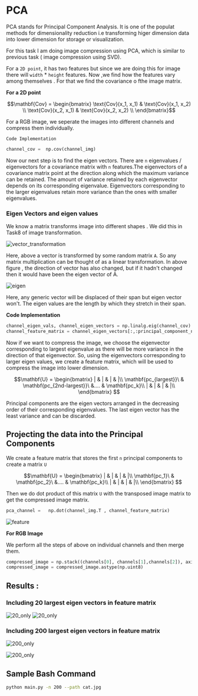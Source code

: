 # PCA

PCA stands for Principal Component Analysis. It is one of the populat methods for dimensionality reduction i.e transforming higer dimension data into lower dimension for storage or visualization.

For this task I am doing image compression using PCA, which is similar to previous task ( image compression using SVD).


For a `2D point`, it has two features but since we are doing this for image there will `width` * `height` features. Now ,we find how the features vary among themselves . For that we find the covariance o fthe image matrix.

**For a 2D point**

 
```math
\mathbf{Cov} =   
\begin{bmatrix}
\text{Cov}(x_1, x_1) & \text{Cov}(x_1, x_2) \\
\text{Cov}(x_2, x_1) & \text{Cov}(x_2, x_2) \\
\end{bmatrix}
```
 

For a RGB image, we seperate the images into different channels and compress them individually.

`Code Implementation`

```python
channel_cov =  np.cov(channel_img)
```

Now our next step is to find the eigen vectors. There are `n` eigenvalues / eigenvectors for a covariance matrix with `n` features.The eigenvectors of a covariance matrix point at the direction along which the maximum variance can be retained. The amount of variance retained by each eigenvector depends on its corresponding eigenvalue. Eigenvectors corresponding to the larger eigenvalues retain more variance than the ones with smaller eigenvalues.


### Eigen Vectors and eigen values

We know a matrix transforms image into different shapes . We did this in Task8 of image transformation.

![vector_transformation](./images/vector_transformation.png)

Here, above a vector is transformed by some random matrix `A`. So any matrix multiplication can be thought of as a linear transformation. In above figure , the direction of vector has also changed, but if it hadn't changed then it would have been the eigen vector of A.

![eigen](./images/eigen.gif)

Here, any generic vector will be displaced of their span but eigen vector won't. The eigen values are the length by which they stretch in their span.


**Code Implementation**

```python
channel_eigen_vals, channel_eigen_vectors = np.linalg.eig(channel_cov)
channel_feature_matrix = channel_eigen_vectors[:,:principal_component_number]
```

Now if we want to compress the image, we choose the eigenvector corresponding to largest eigenvalue as there will be more variance in the direction of that eigenvector. So, using the eigenvectors corresponding to larger eigen values, we create a feature matrix, which will be used to compress the image into lower dimension.

```math
\mathbf{U} = \begin{bmatrix}
| & | & | & |\\
\mathbf{pc_{largest}}\ & \mathbf{pc_{2nd-largest}}\ &.... & \mathbf{pc_k}\\
| & | & | & |\\
\end{bmatrix}

```

Principal components are the eigen vectors arranged in the decreasing order of their corresponding eigenvalues. The last eigen vector has the least variance and can be discarded.


## Projecting the data into the Principal Components

We create a feature matrix that stores the first `n` principal components to create a matrix `U`

```math
\mathbf{U} = \begin{bmatrix}
| & | & | & |\\
\mathbf{pc_1}\ & \mathbf{pc_2}\ &.... & \mathbf{pc_k}\\
| & | & | & |\\
\end{bmatrix}

```
Then we do dot product of this matrix `U` with the transposed image matrix to get the compressed image matrix.

```python
pca_channel =   np.dot(channel_img.T , channel_feature_matrix)
```

![feature](./images/feature_matrix.png)


**For RGB Image**  

We perform all the steps of above on individual channels and then merge them.

```python
compressed_image = np.stack((channels[0], channels[1],channels[2]), axis=2)
compressed_image = compressed_image.astype(np.uint8)
```



## Results : 

### Including 20 largest eigen vectors in feature matrix

![20_only](./images/pca_20_only.png)
![20_only](./images/pca_20_all.png)

### Including 200 largest eigen vectors in feature matrix

![200_only](./images/pca_200_only.png)

![200_only](./images/pca_200_all.png)


## Sample Bash Command

```bash
python main.py -n 200 --path cat.jpg
```